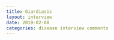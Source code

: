 ```yaml
---
title: Giardiasis
layout: interview
date: 2019-02-08
categories: disease interview comments
---
```

